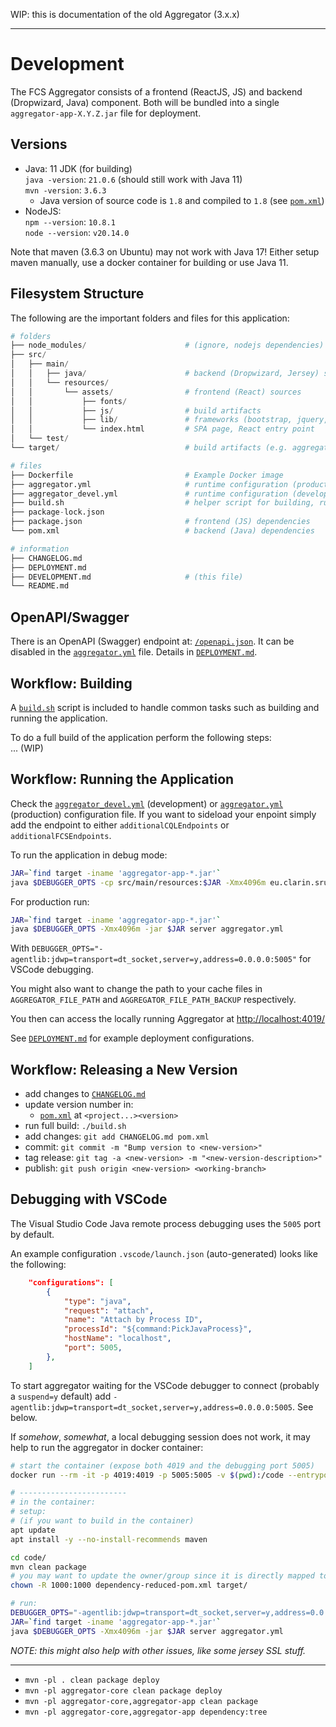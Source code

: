 WIP: this is documentation of the old Aggregator (3.x.x)

---

# Development

The FCS Aggregator consists of a frontend (ReactJS, JS) and backend (Dropwizard, Java) component. Both will be bundled into a single `aggregator-app-X.Y.Z.jar` file for deployment.

## Versions

- Java: 11 JDK (for building)  
  `java -version`: `21.0.6` (should still work with Java 11)  
  `mvn -version`: `3.6.3`
  - Java version of source code is `1.8` and compiled to `1.8` (see [`pom.xml`](pom.xml))
- NodeJS:  
  `npm --version`: `10.8.1`  
  `node --version`: `v20.14.0`

Note that maven (3.6.3 on Ubuntu) may not work with Java 17! Either setup maven manually, use a docker container for building or use Java 11.

## Filesystem Structure

The following are the important folders and files for this application:

```python
# folders
├── node_modules/                      # (ignore, nodejs dependencies)
├── src/
│   ├── main/
│   │   ├── java/                      # backend (Dropwizard, Jersey) sources
│   │   └── resources/
│   │       └── assets/                # frontend (React) sources
│   │           ├── fonts/
│   │           ├── js/                # build artifacts
│   │           ├── lib/               # frameworks (bootstrap, jquery, react)
│   │           └── index.html         # SPA page, React entry point
│   └── test/
└── target/                            # build artifacts (e.g. aggregator-X.Y.Z.jar)

# files
├── Dockerfile                         # Example Docker image
├── aggregator.yml                     # runtime configuration (production use)
├── aggregator_devel.yml               # runtime configuration (development use)
├── build.sh                           # helper script for building, running etc.
├── package-lock.json
├── package.json                       # frontend (JS) dependencies
└── pom.xml                            # backend (Java) dependencies

# information
├── CHANGELOG.md
├── DEPLOYMENT.md
├── DEVELOPMENT.md                     # (this file)
└── README.md
```

## OpenAPI/Swagger

There is an OpenAPI (Swagger) endpoint at: [`/openapi.json`](http://localhost:4019/openapi.json). It can be disabled in the [`aggregator.yml`](aggregator.yml) file. Details in [`DEPLOYMENT.md`](DEPLOYMENT.md#openapiswagger).

## Workflow: Building

A [`build.sh`](build.sh) script is included to handle common tasks such as building and running the application.

To do a full build of the application perform the following steps:  
... (WIP)

## Workflow: Running the Application

Check the [`aggregator_devel.yml`](aggregator_devel.yml) (development) or [`aggregator.yml`](aggregator.yml) (production) configuration file. If you want to sideload your enpoint simply add the endpoint to either `additionalCQLEndpoints` or `additionalFCSEndpoints`.

To run the application in debug mode:
```sh
JAR=`find target -iname 'aggregator-app-*.jar'`
java $DEBUGGER_OPTS -cp src/main/resources:$JAR -Xmx4096m eu.clarin.sru.fcs.aggregator.app.AggregatorApp server aggregator_devel.yml
```

For production run:
```sh
JAR=`find target -iname 'aggregator-app-*.jar'`
java $DEBUGGER_OPTS -Xmx4096m -jar $JAR server aggregator.yml
```

With `DEBUGGER_OPTS="-agentlib:jdwp=transport=dt_socket,server=y,address=0.0.0.0:5005"` for VSCode debugging.

You might also want to change the path to your cache files in `AGGREGATOR_FILE_PATH` and `AGGREGATOR_FILE_PATH_BACKUP` respectively.

You then can access the locally running Aggregator at [http://localhost:4019/](http://localhost:4019/)

See [`DEPLOYMENT.md`](DEPLOYMENT.md) for example deployment configurations.

## Workflow: Releasing a New Version

- add changes to [`CHANGELOG.md`](CHANGELOG.md)
- update version number in:
  - [`pom.xml`](pom.xml) at `<project...><version>`
- run full build: `./build.sh`
- add changes: `git add CHANGELOG.md pom.xml`
- commit: `git commit -m "Bump version to <new-version>"`
- tag release: `git tag -a <new-version> -m "<new-version-description>"`
- publish: `git push origin <new-version> <working-branch>`

## Debugging with VSCode

The Visual Studio Code Java remote process debugging uses the `5005` port by default.

An example configuration `.vscode/launch.json` (auto-generated) looks like the following:
```json
    "configurations": [
        {
            "type": "java",
            "request": "attach",
            "name": "Attach by Process ID",
            "processId": "${command:PickJavaProcess}",
            "hostName": "localhost",
            "port": 5005,
        },
    ]
```

To start aggregator waiting for the VSCode debugger to connect (probably a `suspend=y` default) add `-agentlib:jdwp=transport=dt_socket,server=y,address=0.0.0.0:5005`. See below.

If _somehow_, _somewhat_, a local debugging session does not work, it may help to run the aggregator in docker container:
```bash
# start the container (expose both 4019 and the debugging port 5005)
docker run --rm -it -p 4019:4019 -p 5005:5005 -v $(pwd):/code --entrypoint bash eclipse-temurin:11-jdk-jammy

# ------------------------
# in the container:
# setup:
# (if you want to build in the container)
apt update
apt install -y --no-install-recommends maven

cd code/
mvn clean package
# you may want to update the owner/group since it is directly mapped to the host
chown -R 1000:1000 dependency-reduced-pom.xml target/

# run:
DEBUGGER_OPTS="-agentlib:jdwp=transport=dt_socket,server=y,address=0.0.0.0:5005"
JAR=`find target -iname 'aggregator-app-*.jar'`
java $DEBUGGER_OPTS -Xmx4096m -jar $JAR server aggregator.yml
```
_NOTE: this might also help with other issues, like some jersey SSL stuff._

---

- `mvn -pl . clean package deploy`
- `mvn -pl aggregator-core clean package deploy`
- `mvn -pl aggregator-core,aggregator-app clean package`
- `mvn -pl aggregator-core,aggregator-app dependency:tree`
